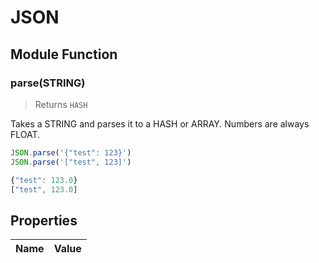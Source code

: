 # JSON




## Module Function

### parse(STRING)
> Returns `HASH`

Takes a STRING and parses it to a HASH or ARRAY. Numbers are always FLOAT.


```js
JSON.parse('{"test": 123}')
JSON.parse('["test", 123]')

```

```js
{"test": 123.0}
["test", 123.0]

```




## Properties
| Name | Value |
| ---- | ----- |

